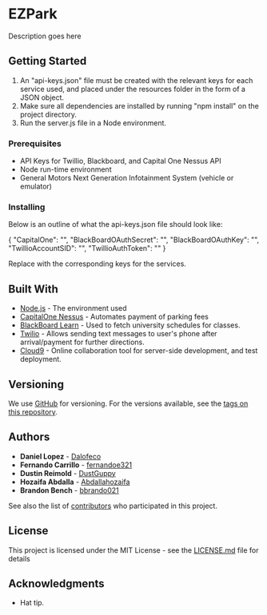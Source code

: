# EZPark

Description goes here

## Getting Started

1. An "api-keys.json" file must be created with the relevant keys for each service used, and placed under the resources folder in the form of a JSON object.
2. Make sure all dependencies are installed by running "npm install" on the project directory. 
3. Run the server.js file in a Node environment. 

### Prerequisites

- API Keys for Twillio, Blackboard, and Capital One Nessus API
- Node run-time environment
- General Motors Next Generation Infotainment System (vehicle or emulator)

### Installing

Below is an outline of what the api-keys.json file should look like:

{
    "CapitalOne": "<APIKEY HERE>", 
    "BlackBoardOAuthSecret": "<APIKEY HERE>",
    "BlackBoardOAuthKey": "<APIKEY HERE>",
    "TwillioAccountSID": "<APIKEY HERE>", 
    "TwillioAuthToken": "<APIKEY HERE>"
}

Replace <APIKEY HERE> with the corresponding keys for the services.


## Built With

* [Node.js](http://www.dropwizard.io/1.0.2/docs/) - The environment used
* [CapitalOne Nessus](https://maven.apache.org/) - Automates payment of parking fees
* [BlackBoard Learn](https://developer.blackboard.com) - Used to fetch university schedules for classes.
* [Twilio](https://twilio.com) - Allows sending text messages to user's phone after arrival/payment for further directions. 
* [Cloud9](https://c9.io) - Online collaboration tool for server-side development, and test deployment.

## Versioning

We use [GitHub](http://github.com/) for versioning. For the versions available, see the [tags on this repository](https://github.com/dalofeco/EZPark/tags). 

## Authors

* **Daniel Lopez** - [Dalofeco](https://github.com/dalofeco)
* **Fernando Carrillo** - [fernandoe321](https://github.com/fernandoe321)
* **Dustin Reimold** - [DustGuppy](https://github.com/dustguppy)
* **Hozaifa Abdalla** - [Abdallahozaifa](https://github.com/abdallahozaifa)
* **Brandon Bench** - [bbrando021](https://github.com/bbrando021)

See also the list of [contributors](https://github.com/dalofeco/EZPark/contributors) who participated in this project.

## License

This project is licensed under the MIT License - see the [LICENSE.md](LICENSE.md) file for details

## Acknowledgments

* Hat tip.
